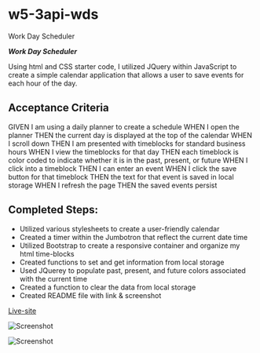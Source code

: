 # w5-3api-wds
Work Day Scheduler

***Work Day Scheduler***

Using html and CSS starter code, I utilized JQuery within JavaScript to create a simple calendar application that allows a user to save events for each hour of the day.

## Acceptance Criteria

GIVEN I am using a daily planner to create a schedule
WHEN I open the planner
THEN the current day is displayed at the top of the calendar
WHEN I scroll down
THEN I am presented with timeblocks for standard business hours
WHEN I view the timeblocks for that day
THEN each timeblock is color coded to indicate whether it is in the past, present, or future
WHEN I click into a timeblock
THEN I can enter an event
WHEN I click the save button for that timeblock
THEN the text for that event is saved in local storage
WHEN I refresh the page
THEN the saved events persist

## Completed Steps:

* Utilized various stylesheets to create a user-friendly calendar
* Created a timer within the Jumbotron that reflect the current date time
* Utilized Bootstrap to create a responsive container and organize my html time-blocks
* Created functions to set and get information from local storage
* Used JQuerey to populate past, present, and future colors associated with the current time
* Created a function to clear the data from local storage
* Created README file with link & screenshot

[Live-site](https://human-exp11.github.io/w5-3api-wds/)

![Screenshot](./w5-3api-wds/git-images/wds.png)

![Screenshot](C:\Users\lucae\code\Homework\w5-3api-wds\git-images\wds.png)